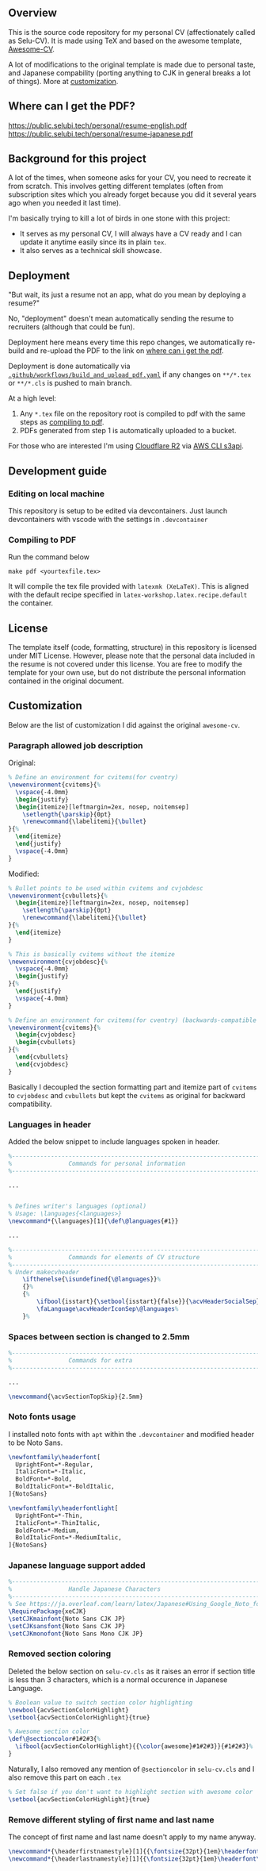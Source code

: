## Overview

This is the source code repository for my personal CV (affectionately called as Selu-CV). It is made using TeX and based on the awesome template, [Awesome-CV](https://github.com/posquit0/Awesome-CV).

A lot of modifications to the original template is made due to personal taste, and Japanese compability (porting anything to CJK in general breaks a lot of things).
More at [customization](#customization).

## Where can I get the PDF?

https://public.selubi.tech/personal/resume-english.pdf
https://public.selubi.tech/personal/resume-japanese.pdf

## Background for this project

A lot of the times, when someone asks for your CV, you need to recreate it from scratch. This involves getting different templates (often from subscription sites which you already forget because you did it several years ago when you needed it last time).

I'm basically trying to kill a lot of birds in one stone with this project:

- It serves as my personal CV, I will always have a CV ready and I can update it anytime easily since its in plain `tex`.
- It also serves as a technical skill showcase.

## Deployment

"But wait, its just a resume not an app, what do you mean by deploying a resume?"

No, "deployment" doesn't mean automatically sending the resume to recruiters (although that could be fun).

Deployment here means every time this repo changes, we automatically re-build and re-upload the PDF to the link on [where can i get the pdf](#where-can-i-get-the-pdf).

Deployment is done automatically via [`.github/workflows/build_and_upload_pdf.yaml`](.github/workflows/build_and_upload_pdf.yaml) if any changes on `**/*.tex` or `**/*.cls` is pushed to main branch.

At a high level:

1. Any `*.tex` file on the repository root is compiled to pdf with the same steps as [compiling to pdf](#compiling-to-pdf).
2. PDFs generated from step 1 is automatically uploaded to a bucket.

For those who are interested I'm using [Cloudflare R2](https://www.cloudflare.com/developer-platform/r2/) via [AWS CLI s3api](https://developers.cloudflare.com/r2/examples/aws/aws-cli/).

## Development guide

### Editing on local machine

This repository is setup to be edited via devcontainers. Just launch devcontainers with vscode with the settings in `.devcontainer`

### Compiling to PDF

Run the command below

```
make pdf <yourtexfile.tex>
```

It will compile the tex file provided with `latexmk (XeLaTeX)`. This is aligned with the default recipe specified in `latex-workshop.latex.recipe.default` the container.

## License

The template itself (code, formatting, structure) in this repository is licensed under MIT License.
However, please note that the personal data included in the resume is not covered under this license.
You are free to modify the template for your own use, but do not distribute the personal information contained in the original document.

## Customization

Below are the list of customization I did against the original `awesome-cv`.

### Paragraph allowed job description

Original:

```tex
% Define an environment for cvitems(for cventry)
\newenvironment{cvitems}{%
  \vspace{-4.0mm}
  \begin{justify}
  \begin{itemize}[leftmargin=2ex, nosep, noitemsep]
    \setlength{\parskip}{0pt}
    \renewcommand{\labelitemi}{\bullet}
}{%
  \end{itemize}
  \end{justify}
  \vspace{-4.0mm}
}
```

Modified:

```tex
% Bullet points to be used within cvitems and cvjobdesc
\newenvironment{cvbullets}{%
  \begin{itemize}[leftmargin=2ex, nosep, noitemsep]
    \setlength{\parskip}{0pt}
    \renewcommand{\labelitemi}{\bullet}
}{%
  \end{itemize}
}

% This is basically cvitems without the itemize
\newenvironment{cvjobdesc}{%
  \vspace{-4.0mm}
  \begin{justify}
}{%
  \end{justify}
  \vspace{-4.0mm}
}

% Define an environment for cvitems(for cventry) (backwards-compatible with original awesome-cv)
\newenvironment{cvitems}{%
  \begin{cvjobdesc}
  \begin{cvbullets}
}{%
  \end{cvbullets}
  \end{cvjobdesc}
}
```

Basically I decoupled the section formatting part and itemize part of `cvitems` to `cvjobdesc` and `cvbullets` but kept the `cvitems` as original for backward compatibility.

### Languages in header

Added the below snippet to include languages spoken in header.

```tex
%-------------------------------------------------------------------------------
%                Commands for personal information
%-------------------------------------------------------------------------------

...


% Defines writer's languages (optional)
% Usage: \languages{<languages>}
\newcommand*{\languages}[1]{\def\@languages{#1}}

...

%-------------------------------------------------------------------------------
%                Commands for elements of CV structure
%-------------------------------------------------------------------------------
% Under makecvheader
    \ifthenelse{\isundefined{\@languages}}%
    {}%
    {%
        \ifbool{isstart}{\setbool{isstart}{false}}{\acvHeaderSocialSep}%
        \faLanguage\acvHeaderIconSep\@languages%
    }%
```

### Spaces between section is changed to 2.5mm

```tex
%-------------------------------------------------------------------------------
%                Commands for extra
%-------------------------------------------------------------------------------

...

\newcommand{\acvSectionTopSkip}{2.5mm}
```

### Noto fonts usage

I installed noto fonts with `apt` within the `.devcontainer` and modified header to be Noto Sans.

```tex
\newfontfamily\headerfont[
  UprightFont=*-Regular,
  ItalicFont=*-Italic,
  BoldFont=*-Bold,
  BoldItalicFont=*-BoldItalic,
]{NotoSans}

\newfontfamily\headerfontlight[
  UprightFont=*-Thin,
  ItalicFont=*-ThinItalic,
  BoldFont=*-Medium,
  BoldItalicFont=*-MediumItalic,
]{NotoSans}
```

### Japanese language support added

```tex
%-------------------------------------------------------------------------------
%                Handle Japanese Characters
%-------------------------------------------------------------------------------
% See https://ja.overleaf.com/learn/latex/Japanese#Using_Google_Noto_fonts for more details
\RequirePackage{xeCJK}
\setCJKmainfont{Noto Sans CJK JP}
\setCJKsansfont{Noto Sans CJK JP}
\setCJKmonofont{Noto Sans Mono CJK JP}
```

### Removed section coloring

Deleted the below section on `selu-cv.cls` as it raises an error if section title is less than 3 characters,
which is a normal occurence in Japanese Language.

```tex
% Boolean value to switch section color highlighting
\newbool{acvSectionColorHighlight}
\setbool{acvSectionColorHighlight}{true}

% Awesome section color
\def\@sectioncolor#1#2#3{%
  \ifbool{acvSectionColorHighlight}{{\color{awesome}#1#2#3}}{#1#2#3}%
}
```

Naturally, I also removed any mention of `@sectioncolor` in `selu-cv.cls` and I also remove this part on each `.tex`

```tex
% Set false if you don't want to highlight section with awesome color
\setbool{acvSectionColorHighlight}{true}
```

### Remove different styling of first name and last name

The concept of first name and last name doesn't apply to my name anyway.

```tex
\newcommand*{\headerfirstnamestyle}[1]{{\fontsize{32pt}{1em}\headerfont\bfseries\color{text} #1}}
\newcommand*{\headerlastnamestyle}[1]{{\fontsize{32pt}{1em}\headerfont\bfseries\color{text} #1}}
```
